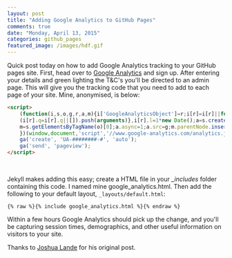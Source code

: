 ```yaml
---
layout: post
title: "Adding Google Analytics to GitHub Pages"
comments: true
date: "Monday, April 13, 2015"
categories: github_pages
featured_image: /images/hdf.gif
---
```


Quick post today on how to add Google Analytics tracking to your GitHub pages site. First, head over to [Google Analytics](http://www.google.com/analytics/) and sign up. After entering your details and green lighting the T&C's you'll be directed to an admin page. This will give you the tracking code that you need to add to each page of your site. Mine, anonymised, is below:

```html
<script>
    (function(i,s,o,g,r,a,m){i['GoogleAnalyticsObject']=r;i[r]=i[r]||function(){
    (i[r].q=i[r].q||[]).push(arguments)},i[r].l=1*new Date();a=s.createElement(o),
    m=s.getElementsByTagName(o)[0];a.async=1;a.src=g;m.parentNode.insertBefore(a,m)
    })(window,document,'script','//www.google-analytics.com/analytics.js','ga');
    ga('create', 'UA-########-#', 'auto');
    ga('send', 'pageview');
</script>
```
<br>

Jekyll makes adding this easy; create a HTML file in your *\_includes* folder containing this code. I named mine google\_analytics.html. Then add the following to your default layout, `_layouts/default.html`: 

```
{% raw %}{% include google_analytics.html %}{% endraw %}
```

Within a few hours Google Analytics should pick up the change, and you'll be capturing session times, demographics, and other useful information on visitors to your site. 

Thanks to [Joshua Lande](http://joshualande.com/jekyll-github-pages-poole/) for his original post.